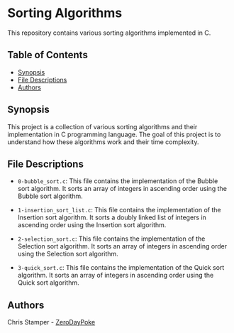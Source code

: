 # Sorting Algorithms

This repository contains various sorting algorithms implemented in C.

## Table of Contents

- [Synopsis](#synopsis)
- [File Descriptions](#file-descriptions)
- [Authors](#authors)

## Synopsis

This project is a collection of various sorting algorithms and their implementation in C programming language. The goal of this project is to understand how these algorithms work and their time complexity.

## File Descriptions

- `0-bubble_sort.c`: This file contains the implementation of the Bubble sort algorithm. It sorts an array of integers in ascending order using the Bubble sort algorithm.

- `1-insertion_sort_list.c`: This file contains the implementation of the Insertion sort algorithm. It sorts a doubly linked list of integers in ascending order using the Insertion sort algorithm.

- `2-selection_sort.c`: This file contains the implementation of the Selection sort algorithm. It sorts an array of integers in ascending order using the Selection sort algorithm.

- `3-quick_sort.c`: This file contains the implementation of the Quick sort algorithm. It sorts an array of integers in ascending order using the Quick sort algorithm.

## Authors

Chris Stamper - [ZeroDayPoke](https://github.com/ZeroDayPoke)
